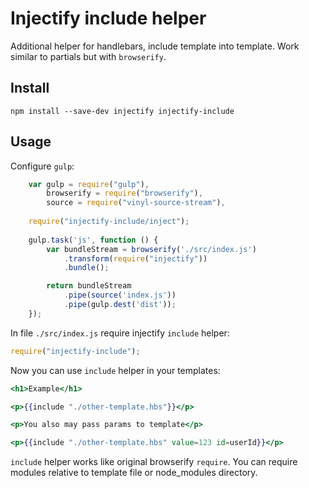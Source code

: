 Injectify include helper
========================

Additional helper for handlebars, include template into template. Work similar to partials but with `browserify`.

Install
-------

```
npm install --save-dev injectify injectify-include
```

Usage
-----

Configure `gulp`:

```js
    var gulp = require("gulp"),
        browserify = require("browserify"),
        source = require("vinyl-source-stream"),
         
    require("injectify-include/inject");
        
    gulp.task('js', function () {
        var bundleStream = browserify('./src/index.js')
            .transform(require("injectify"))
            .bundle();

        return bundleStream
            .pipe(source('index.js'))
            .pipe(gulp.dest('dist'));
    });
```

In file `./src/index.js` require injectify `include` helper:

```js
require("injectify-include");
```

Now you can use `include` helper in your templates:

```handlebars
<h1>Example</h1>

<p>{{include "./other-template.hbs"}}</p>

<p>You also may pass params to template</p>

<p>{{include "./other-template.hbs" value=123 id=userId}}</p>
```

`include` helper works like original browserify `require`. You can require modules relative to template file or
node_modules directory.
